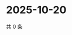 # 2025-10-20

共 0 条

<!-- BEGIN ZHIHUQUESTIONS -->
<!-- 最后更新时间 Mon Oct 20 2025 15:12:49 GMT+0800 (China Standard Time) -->

<!-- END ZHIHUQUESTIONS -->

